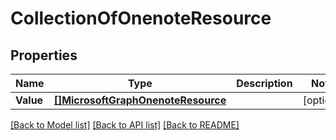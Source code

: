 # CollectionOfOnenoteResource

## Properties

Name | Type | Description | Notes
------------ | ------------- | ------------- | -------------
**Value** | [**[]MicrosoftGraphOnenoteResource**](microsoft.graph.onenoteResource.md) |  | [optional] 

[[Back to Model list]](../README.md#documentation-for-models) [[Back to API list]](../README.md#documentation-for-api-endpoints) [[Back to README]](../README.md)


